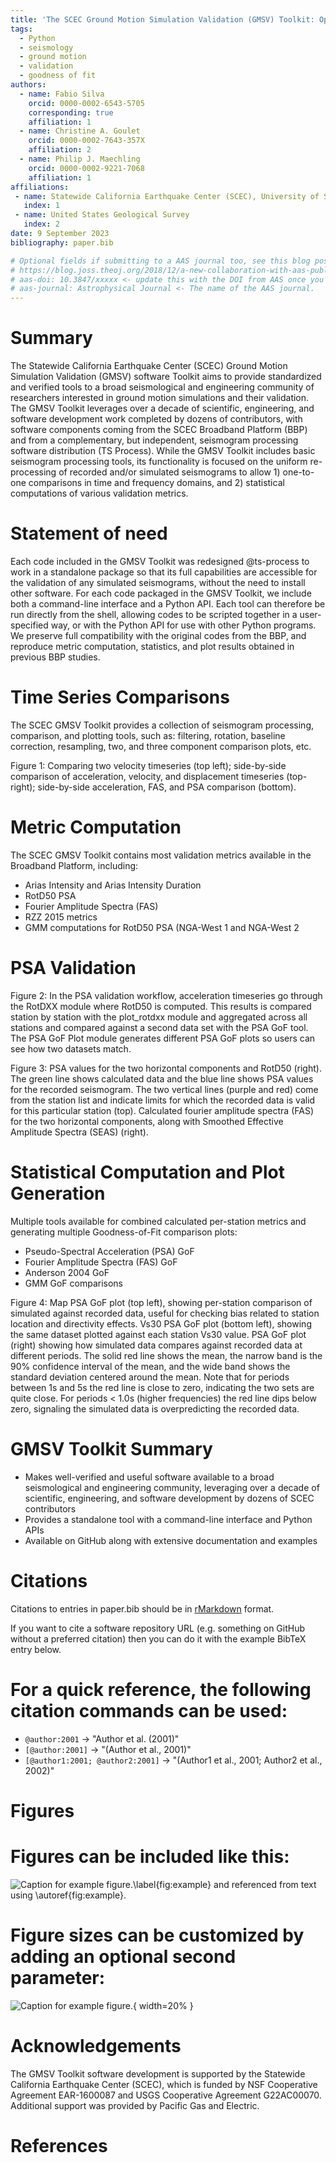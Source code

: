 ```yaml
---
title: 'The SCEC Ground Motion Simulation Validation (GMSV) Toolkit: Open-Source Tools for Ground Motion Simulation Processing and Validation'
tags:
  - Python
  - seismology
  - ground motion
  - validation
  - goodness of fit
authors:
  - name: Fabio Silva
    orcid: 0000-0002-6543-5705
    corresponding: true
    affiliation: 1 
  - name: Christine A. Goulet
    orcid: 0000-0002-7643-357X
    affiliation: 2
  - name: Philip J. Maechling
    orcid: 0000-0002-9221-7068
    affiliation: 1
affiliations:
 - name: Statewide California Earthquake Center (SCEC), University of Southern California, USA
   index: 1
 - name: United States Geological Survey
   index: 2
date: 9 September 2023
bibliography: paper.bib

# Optional fields if submitting to a AAS journal too, see this blog post:
# https://blog.joss.theoj.org/2018/12/a-new-collaboration-with-aas-publishing
# aas-doi: 10.3847/xxxxx <- update this with the DOI from AAS once you know it.
# aas-journal: Astrophysical Journal <- The name of the AAS journal.
---
```


# Summary

The Statewide California Earthquake Center (SCEC) Ground Motion Simulation Validation (GMSV) software Toolkit aims to provide standardized and verified tools to a broad seismological and engineering community of researchers interested in ground motion simulations and their validation. The GMSV Toolkit leverages over a decade of scientific, engineering, and software development work completed by dozens of contributors, with software components coming from the SCEC Broadband Platform (BBP) and from a complementary, but independent, seismogram processing software distribution (TS Process). While the GMSV Toolkit includes basic seismogram processing tools, its functionality is focused on the uniform re-processing of recorded and/or simulated seismograms to allow 1) one-to-one comparisons in time and frequency domains, and 2) statistical computations of various validation metrics.

# Statement of need

Each code included in the GMSV Toolkit was redesigned @ts-process to work in a standalone package so that its full capabilities are accessible for the validation of any simulated seismograms, without the need to install other software. For each code packaged in the GMSV Toolkit, we include both a command-line interface and a Python API. Each tool can therefore be run directly from the shell, allowing codes to be scripted together in a user-specified way, or with the Python API for use with other Python programs. We preserve full compatibility with the original codes from the BBP, and reproduce metric computation, statistics, and plot results obtained in previous BBP studies.

# Time Series Comparisons

The SCEC GMSV Toolkit provides a collection of seismogram processing, comparison, and plotting tools, such as: filtering, rotation, baseline correction, resampling, two, and three component comparison plots, etc.

Figure 1: Comparing two velocity timeseries (top left); side-by-side comparison of acceleration, velocity, and displacement timeseries (top-right); side-by-side acceleration, FAS, and PSA comparison (bottom).

# Metric Computation

The SCEC GMSV Toolkit contains most validation metrics available in the Broadband Platform, including:
* Arias Intensity and Arias Intensity Duration
* RotD50 PSA
* Fourier Amplitude Spectra (FAS)
* RZZ 2015 metrics
* GMM computations for RotD50 PSA (NGA-West 1 and NGA-West 2

# PSA Validation

Figure 2: In the PSA validation workflow, acceleration timeseries go through the RotDXX module where RotD50 is computed. This results is compared station by station with the plot_rotdxx module and aggregated across all stations and compared against a second data set with the PSA GoF tool. The PSA GoF Plot module generates different PSA GoF plots so users can see how two datasets match.

Figure 3: PSA values for the two horizontal components and RotD50 (right). The green line shows calculated data and the blue line shows PSA values for the recorded seismogram. The two vertical lines (purple and red) come from the station list and indicate limits for which the recorded data is valid for this particular station (top). Calculated fourier amplitude spectra (FAS) for the two horizontal components, along with Smoothed Effective Amplitude Spectra (SEAS) (right).

# Statistical Computation and Plot Generation

Multiple tools available for combined calculated per-station metrics and generating multiple Goodness-of-Fit comparison plots:
* Pseudo-Spectral Acceleration (PSA) GoF
* Fourier Amplitude Spectra (FAS) GoF
* Anderson 2004 GoF
* GMM GoF comparisons

Figure 4: Map PSA GoF plot (top left), showing per-station comparison of simulated against recorded data, useful for checking bias related to station location and directivity effects. Vs30 PSA GoF plot (bottom left), showing the same dataset plotted against each station Vs30 value. PSA GoF plot (right) showing how simulated data compares against recorded data at different periods. The solid red line shows the mean, the narrow band is the 90% confidence interval of the mean, and the wide band shows the standard deviation centered around the mean. Note that for periods between 1s and 5s the red line is close to zero, indicating the two sets are quite close. For periods < 1.0s (higher frequencies) the red line dips below zero, signaling the simulated data is overpredicting the recorded data.

# GMSV Toolkit Summary

* Makes well-verified and useful software available to a broad seismological and engineering community, leveraging over a decade of scientific, engineering, and software development by dozens of SCEC contributors 
* Provides a standalone tool with a command-line interface and Python APIs
* Available on GitHub along with extensive documentation and examples

# Citations

Citations to entries in paper.bib should be in
[rMarkdown](http://rmarkdown.rstudio.com/authoring_bibliographies_and_citations.html)
format.

If you want to cite a software repository URL (e.g. something on GitHub without a preferred
citation) then you can do it with the example BibTeX entry below.

# For a quick reference, the following citation commands can be used:
- `@author:2001`  ->  "Author et al. (2001)"
- `[@author:2001]` -> "(Author et al., 2001)"
- `[@author1:2001; @author2:2001]` -> "(Author1 et al., 2001; Author2 et al., 2002)"

# Figures

# Figures can be included like this:
![Caption for example figure.\label{fig:example}](figure.png)
and referenced from text using \autoref{fig:example}.

# Figure sizes can be customized by adding an optional second parameter:
![Caption for example figure.](figure.png){ width=20% }

# Acknowledgements

The GMSV Toolkit software development is supported by the Statewide California Earthquake Center (SCEC), which is funded by NSF Cooperative Agreement EAR-1600087 and USGS Cooperative Agreement G22AC00070. Additional support was provided by Pacific Gas and Electric.

# References
